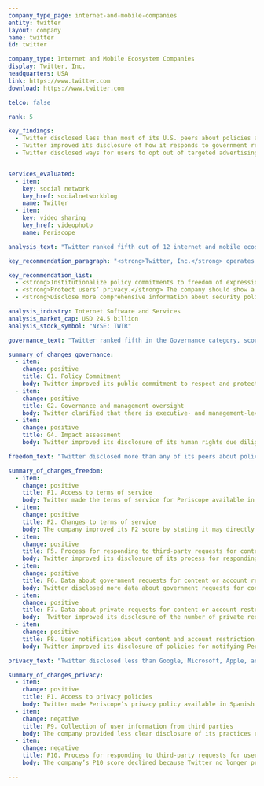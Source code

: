 ```yaml
---
company_type_page: internet-and-mobile-companies
entity: twitter
layout: company
name: twitter
id: twitter

company_type: Internet and Mobile Ecosystem Companies
display: Twitter, Inc.
headquarters: USA
link: https://www.twitter.com
download: https://www.twitter.com

telco: false

rank: 5

key_findings:
  - Twitter disclosed less than most of its U.S. peers about policies affecting users’ privacy, but disclosed more about policies affecting freedom of expression than any company in the Index.
  - Twitter improved its disclosure of how it responds to government requests to remove content and restrict accounts.
  - Twitter disclosed ways for users to opt out of targeted advertising, which indicates that targeted advertising is on by default. It also disclosed it does not respond to “Do Not Track” signals from users asking the company not to track them across third-party websites.


services_evaluated:
  - item:
    key: social network
    key_href: socialnetworkblog
    name: Twitter
  - item:
    key: video sharing
    key_href: videophoto
    name: Periscope

analysis_text: "Twitter ranked fifth out of 12 internet and mobile ecosystem companies, disclosing less about its policies affecting privacy than most of its U.S. peers. The company’s score improved in the 2018 Index due to improved public commitments to users’ freedom of expression and greater clarity in its transparency reporting on content removal requests. However, Twitter’s privacy score declined due to a change in its privacy policy stating that the company no longer responds to “Do Not Track” signals, and a lack of clear examples about how it implements its process for responding to government or private requests for user information. In addition,<a href=\"https://www.congress.gov/bill/114th-congress/house-bill/2048\" target=\"_blank\">U.S. law</a> prevents companies from disclosing the exact number of government requests for stored and real-time user information they receive, which prevented Twitter from being fully transparent in that area."

key_recommendation_paragraph: "<strong>Twitter, Inc.</strong> operates a global social sharing platform with products and services that allow users to create, share, and find content on the Twitter social network and to livestream videos on Periscope. Twitter also provides advertising services and developer tools."

key_recommendation_list:
  - <strong>Institutionalize policy commitments to freedom of expression and privacy.</strong> Twitter should demonstrate that it has institutionalized comments to respect users' digital rights by disclosing whether and how it is implementing policies such as employee training and human rights impact assessments.
  - <strong>Protect users’ privacy.</strong> The company should show a stronger commitment to protect users' privacy by not sharing users' information for targeted advertising unless they opt in. It should also commit to respect signals from users to not track them across third-party websites.
  - <strong>Disclose more comprehensive information about security policies and practices.</strong> Twitter should improve its disclosure of its internal processes for keeping user data secure, including the company’s policies for responding to data breaches.

analysis_industry: Internet Software and Services
analysis_market_cap: USD 24.5 billion
analysis_stock_symbol: "NYSE: TWTR"

governance_text: "Twitter ranked fifth in the Governance category, scoring lower than most U.S. internet and mobile ecosystem companies evaluated, despite some notable improvements. The company strengthened its public commitment to respect users’ freedom of expression and privacy (G1), improved its disclosure of senior-level oversight over these issues (G2), and disclosed a commitment to conduct human rights risk assessments when launching new products or entering into new markets (G4). While it disclosed that it regularly engages with a range of stakeholders on freedom of expression and privacy issues (G5), Twitter is not a member of a multi-stakeholder initiative like the Global Network Initiative (GNI), whose members not only make commitments but also undergo independent assessments to verify whether they have implemented and institutionalized them. As a result, Twitter’s disclosure in the Governance category suffered compared to its GNI peers."

summary_of_changes_governance:
  - item:
    change: positive
    title: G1. Policy Commitment
    body: Twitter improved its public commitment to respect and protect freedom of expression and privacy rights by publishing a new policy ("Defending and respecting the rights of people using our service") that articulates a clear commitment to defend users' rights.
  - item:
    change: positive
    title: G2. Governance and management oversight
    body: Twitter clarified that there is executive- and management-level oversight over freedom of expression and privacy issues within the company.
  - item:
    change: positive
    title: G4. Impact assessment
    body: Twitter improved its disclosure of its human rights due diligence practices by explaining that it evaluates risks associated with launching new activities, services, or entering into new markets.

freedom_text: "Twitter disclosed more than any of its peers about policies affecting freedom of expression.<br /><br /><strong>Content and account restrictions:</strong> Twitter disclosed more than any other internet and mobile ecosystem company about its process for terms of service enforcement (F3, F4, F8). It disclosed more than most other companies about why it may restrict content or accounts (F3). It was one of only four companies, including Facebook, Microsoft, and Google, to disclose any data about its terms of service enforcement, reporting the number of accounts it restricted due to terrorist content and from legal requests to remove content or restrict accounts for violating Twitter’s rules (F4). However, the data did not include all of the actions the company might take to enforce its rules.<br /><br /><strong>Content and account restriction requests:</strong> Twitter disclosed less than Google and Oath about how it handles government and private requests to restrict content or accounts (F5-F7). It disclosed more data about government requests to restrict content or accounts than several of its U.S. peers (F6), and it provided more data than any other company about private requests to restrict content or accounts (F7).<br /><br /><strong>Identity policy:</strong> Twitter and Microsoft were the only two internet and mobile ecosystem companies that disclosed that they <a href=\"https://help.twitter.com/articles/41949?lang=en\" target=\"_blank\">do not require users to verify their identity</a> with a government-issued ID or other information tied to their offline identity (F11)."

summary_of_changes_freedom:
  - item:
    change: positive
    title: F1. Access to terms of service
    body: Twitter made the terms of service for Periscope available in Spanish.
  - item:
    change: positive
    title: F2. Changes to terms of service
    body: The company improved its F2 score by stating it may directly notify Periscope users of changes to its terms of service policy.
  - item:
    change: positive
    title: F5. Process for responding to third-party requests for content or account restriction
    body: Twitter improved its disclosure of its process for responding to requests to remove content or restrict accounts, from foreign governments and private parties, and provided examples of how it responds to government requests.
  - item:
    change: positive
    title: F6. Data about government requests for content or account restriction
    body: Twitter disclosed more data about government requests for content and account restrictions it received for Periscope, including the number of accounts affected, pieces of content specified for removal, and the number of such requests with which it complied.
  - item:
    change: positive
    title: F7. Data about private requests for content or account restriction
    body:  Twitter improved its disclosure of the number of private requests for content and account removals or restrictions it received and with which it complied.
  - item:
    change: positive
    title: F8. User notification about content and account restriction
    body: Twitter improved its disclosure of policies for notifying Periscope users when their content has been removed due to copyright restrictions, or when their account has been restricted.

privacy_text: "Twitter disclosed less than Google, Microsoft, Apple, and Oath about policies affecting users’ privacy, but more than Facebook.<br /><br /><strong>Handling of user information:</strong> Twitter offered more information than all other internet and mobile ecosystem companies about how it handles user information, but still fell short of Index benchmarks (P3-P9). It clearly disclosed what types of user information it collects (P3), but was less clear about what information it shares and with whom (P4). It disclosed more than any other company about how long it retains user information (P6), but disclosed little about whether users could access the information the company holds about them (P8). The company provides users with options for controlling how their information is collected for targeted advertising, suggesting targeted advertising is on by default (P7). Twitter’s revised privacy policy made its practices of tracking users across third-party websites less clear (P9). The company also disclosed it no longer respects “Do Not Track” (DNT) signals (P9).<br /><br /><strong>Requests for user information:</strong> Twitter disclosed more than most of its peers, apart from Microsoft and Google, about how it handles government and private requests to hand over use data (P10-P12). Like most companies, it clearly disclosed its processes for responding to government requests for user information, but not for private requests it received (P10). It tied with Facebook for disclosing the most data on government and private requests for user information it received (P11).<br /><br /><strong>Security:</strong> Twitter provided little information about its security policies, scoring higher than only Baidu, Samsung, and Tencent on these indicators (P13-P18). Like most companies, it failed to disclose any information about its policies for responding to data breaches (P15). It also lacked clear disclosure of whether it encrypts user communications and private content (P16)."

summary_of_changes_privacy:
  - item:
    change: positive
    title: P1. Access to privacy policies
    body: Twitter made Periscope’s privacy policy available in Spanish.
  - item:
    change: negative
    title: P9. Collection of user information from third parties
    body: The company provided less clear disclosure of its practices related to how it tracks users across the internet, and disclosed it no longer respects “Do Not Track” signals from users asking the company not to track  them on third-party websites.
  - item:
    change: negative
    title: P10. Process for responding to third-party requests for user information
    body: The company’s P10 score declined because Twitter no longer provide an example of how it implements its process to respond to private requests.

---
```

